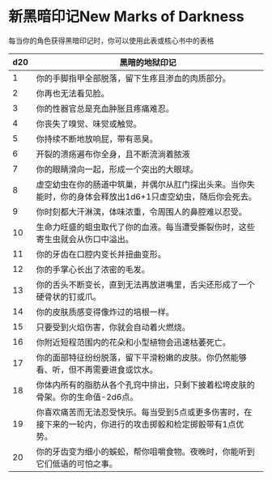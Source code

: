 # 新黑暗印记New Marks of Darkness

每当你的角色获得黑暗印记时，你可以使用此表或核心书中的表格

<table>
<thead>
<tr class="header">
<th>d20</th>
<th>黑暗的地狱印记</th>
</tr>
</thead>
<tbody>
<tr class="odd">
<td>1</td>
<td>你的手脚指甲全部脱落，留下生疼且渗血的肉质部分。</td>
</tr>
<tr class="even">
<td>2</td>
<td>你再也无法看见脸。</td>
</tr>
<tr class="odd">
<td>3</td>
<td>你的性器官总是充血肿胀且疼痛难忍。</td>
</tr>
<tr class="even">
<td>4</td>
<td>你丧失了嗅觉、味觉或触觉。</td>
</tr>
<tr class="odd">
<td>5</td>
<td>你持续不断地放响屁，带有恶臭。</td>
</tr>
<tr class="even">
<td>6</td>
<td>开裂的溃疡遍布你全身，且不断流淌着脓液</td>
</tr>
<tr class="odd">
<td>7</td>
<td>你的眼睛滑向一起，形成一个突出的大眼球。</td>
</tr>
<tr class="even">
<td>8</td>
<td>虚空幼虫在你的肠道中筑巢，并偶尔从肛门探出头来。当你失能时，你的身体会释放出1d6+1只虚空幼虫，随后你会死去。</td>
</tr>
<tr class="odd">
<td>9</td>
<td>你时刻都大汗淋漓，体味浓重，令周围人的鼻腔难以忍受。</td>
</tr>
<tr class="even">
<td>10</td>
<td>生命力旺盛的蛆虫取代了你的血液。每当遭受撕裂伤时，这些寄生虫就会从伤口中溢出。</td>
</tr>
<tr class="odd">
<td>11</td>
<td>你的牙齿在口腔内变长并扭曲变形。</td>
</tr>
<tr class="even">
<td>12</td>
<td>你的手掌心长出了浓密的毛发。</td>
</tr>
<tr class="odd">
<td>13</td>
<td>你的舌头不断变长，直到无法再放进嘴里，舌尖还形成了一个硬骨状的钉或爪。</td>
</tr>
<tr class="even">
<td>14</td>
<td>你的皮肤质感变得像炸过的培根一样。</td>
</tr>
<tr class="odd">
<td>15</td>
<td>只要受到火焰伤害，你就会自动着火燃烧。</td>
</tr>
<tr class="even">
<td>16</td>
<td>你附近短程范围内的花朵和小型植物会迅速枯萎死亡。</td>
</tr>
<tr class="odd">
<td>17</td>
<td>你的面部特征纷纷脱落，留下平滑粉嫩的皮肤。你仍然能够看、听，但不再需要进食或饮水。</td>
</tr>
<tr class="even">
<td>18</td>
<td>你体内所有的脂肪从各个孔窍中排出，只剩下披着松垮皮肤的骨架。你的生命值-2d6点。</td>
</tr>
<tr class="odd">
<td>19</td>
<td>你喜欢痛苦而无法忍受快乐。每当受到5点或更多伤害时，在接下来的一轮内，你进行的攻击掷骰和检定掷骰带有1点优势。</td>
</tr>
<tr class="even">
<td>20</td>
<td>你的牙齿变为细小的蜈蚣，帮你咀嚼食物。夜晚时，你能听到它们低语的可怕之事。</td>
</tr>
</tbody>
</table>
